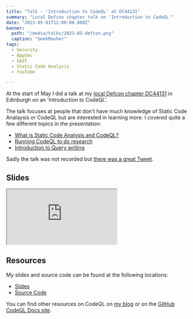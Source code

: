 ```yaml
---
title: "Talk - 'Introduction to CodeQL' at DC44131"
summary: "Local Defcon chapter talk on 'Introduction to CodeQL'"
date: "2023-05-01T12:00:00.000Z"
banner:
  path: "/media/talks/2023-05-defcon.png"
  caption: "GeekMasher"
tags:
  - Security
  - AppSec
  - SAST
  - Static Code Analysis
  - YouTube

---
```


At the start of May I did a talk at my [local Defcon chapter DC44131][DC44131] in Edinburgh on an 'Introduction to CodeQL'.

The talk focuses at people that don't have much knowledge of Static Code Analaysis or CodeQL but are interested in learning more.
I covered quite a few different topics in the presentation:

- [What is Static Code Analysis and CodeQL?](https://presentations.geekmasher.dev/2023-05-Defcon44131#5)
- [Running CodeQL to do research](https://presentations.geekmasher.dev/2023-05-Defcon44131#14)
- [Introduction to Query writing](https://presentations.geekmasher.dev/2023-05-Defcon44131#19)

Sadly the talk was not recorded but [there was a great Tweet](https://twitter.com/DC44131/status/1653099562960052230).


## Slides

<iframe class="slides" src="https://presentations.geekmasher.dev/2023-05-Defcon44131"></iframe>


## Resources

My slides and source code can be found at the following locations:

- [Slides][Slides]
- [Source Code][Source-code]

You can find other resources on CodeQL on [my blog][blog-codeql-tag] or on the [GitHub CodeQL Docs site][CodeQL-Docs].


[Slides]: https://presentations.geekmasher.dev/2023-05-Defcon44131
[Source-code]: https://gist.github.com/GeekMasher/ce1a06adf9b004baf63fdc59d979c783
[DC44131]: https://twitter.com/DC44131
[blog-codeql-tag]: https://geekmasher.dev/tags/codeql
[CodeQL-Docs]: https://codeql.github.com/


